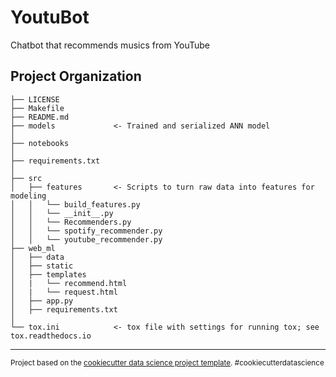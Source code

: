 YoutuBot
==============================

Chatbot that recommends musics from YouTube 

Project Organization
------------

    ├── LICENSE
    ├── Makefile         
    ├── README.md         
    ├── models             <- Trained and serialized ANN model
    │
    ├── notebooks          
    │
    ├── requirements.txt  
    │
    ├── src                
    │   ├── features       <- Scripts to turn raw data into features for modeling
    │   │   └── build_features.py
    │   │   └── __init__.py
    │   │   └── Recommenders.py
    │   │   └── spotify_recommender.py
    │   │   └── youtube_recommender.py
    ├── web_ml                
    │   ├── data       
    │   ├── static
    │   ├── templates
    │   |   └── recommend.html
    │   |   └── request.html
    │   ├── app.py
    │   ├── requirements.txt
    │
    └── tox.ini            <- tox file with settings for running tox; see tox.readthedocs.io

--------

<p><small>Project based on the <a target="_blank" href="https://drivendata.github.io/cookiecutter-data-science/">cookiecutter data science project template</a>. #cookiecutterdatascience</small></p>
